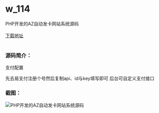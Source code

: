 # w_114
PHP开发的AZ自动发卡网站系统源码
<br/></br>
[下载地址](https://www.uuid2.com/114.html "下载地址")
<br/></br>
<h3>源码简介：</h3>
<p>支付配置<p>
<p>先去易支付注册个号然后复制api、id与key填写即可
后台可自定义支付接口<p>
<h3>截图：</h3>
<img src="https://www.uuid2.com/wp-content/uploads/img/202105/bfacd88731.jpg" alt="PHP开发的AZ自动发卡网站系统源码">
